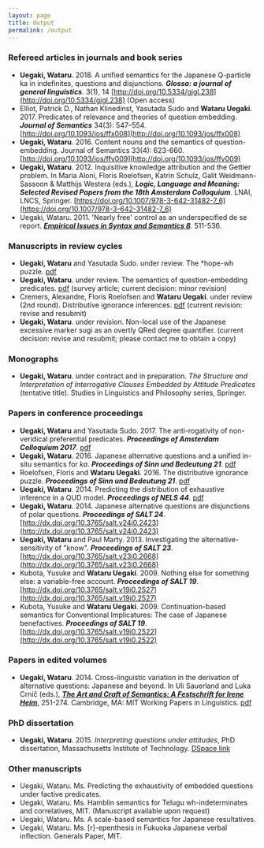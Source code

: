 ```yaml
---
layout: page
title: Output
permalink: /output
---
```


### Refereed articles in journals and book series

- **Uegaki, Wataru**. 2018. A unified semantics for the Japanese Q-particle ka in indefinites, questions and disjunctions. ***Glossa: a journal of general linguistics***. 3(1), 14 [http://doi.org/10.5334/gjgl.238](http://doi.org/10.5334/gjgl.238) (Open access)
- Elliot, Patrick D., Nathan Klinedinst, Yasutada Sudo and **Wataru Uegaki**. 2017. Predicates of relevance and theories of question embedding. ***Journal of Semantics*** 34(3): 547–554. [http://doi.org/10.1093/jos/ffx008](http://doi.org/10.1093/jos/ffx008)
- **Uegaki, Wataru**. 2016. Content nouns and the semantics of question-embedding. Journal of Semantics 33(4): 623-660. [http://doi.org/10.1093/jos/ffv009](http://doi.org/10.1093/jos/ffv009)
- **Uegaki, Wataru**. 2012. Inquisitive knowledge attribution and the Gettier problem. In Maria Aloni, Floris Roelofsen, Katrin Schulz, Galit Weidmann-Sassoon & Matthijs Westera (eds.), ***Logic, Language and Meaning: Selected Revised Papers from the 18th Amsterdam Colloquium***. LNAI, LNCS, Springer. [https://doi.org/10.1007/978-3-642-31482-7_6](https://doi.org/10.1007/978-3-642-31482-7_6)
- Uegaki, Wataru. 2011. 'Nearly free' control as an underspecified de se report. ***[Empirical Issues in Syntax and Semantics 8](http://www.cssp.cnrs.fr/eiss8/index.html)***. 511-536.

### Manuscripts in review cycles

- **Uegaki, Wataru** and Yasutada Sudo. under review. The *hope-wh puzzle. [pdf](https://semanticsarchive.net/Archive/jczM2U5Y/paper.pdf)
- **Uegaki, Wataru**. under review. The semantics of question-embedding predicates. [pdf](http://semanticsarchive.net/Archive/DQ3MDgwN/paper.pdf) (survey article; current decision: minor revision)
- Cremers, Alexandre, Floris Roelofsen and **Wataru Uegaki**. under review (2nd round). Distributive ignorance inferences. [pdf](http://semanticsarchive.net/Archive/TdhYjRiM/paper.pdf) (current revision: revise and resubmit)
- **Uegaki, Wataru**. under revision. Non-local use of the Japanese excessive marker sugi as an overtly QRed degree quantifier. (current decision: revise and resubmit; please contact me to obtain a copy)

### Monographs

- **Uegaki, Wataru**. under contract and in preparation. *The Structure and Interpretation of Interrogative Clauses Embedded by Attitude Predicates* (tentative title). Studies in Linguistics and Philosophy series, Springer.

### Papers in conference proceedings

- **Uegaki, Wataru** and Yasutada Sudo. 2017. The anti-rogativity of non-veridical preferential predicates. ***Proceedings of Amsterdam Colloquium 2017***. [pdf](http://semanticsarchive.net/Archive/WNmZDFmM/paper.pdf)
- **Uegaki, Wataru**. 2016. Japanese alternative questions and a unified in-situ semantics for *ka*. ***Proceedings of Sinn und Bedeutung 21***. [pdf](https://wataruu.files.wordpress.com/2015/07/ka-paper_sub21.pdf) 
- Roelofsen, Floris and **Wataru Uegaki**. 2016. The distributive ignorance puzzle. ***Proceedings of Sinn und Bedeutung 21***. [pdf](http://semanticsarchive.net/Archive/GU1ZTE4Z/paper.pdf)
- **Uegaki, Wataru**. 2014. Predicting the distribution of exhaustive inference in a QUD model. ***Proceedings of NELS 44***. [pdf](https://wataruu.files.wordpress.com/2015/07/uegaki-nels44.pdf)
- **Uegaki, Wataru**. 2014. Japanese alternative questions are disjunctions of polar questions. ***Proceedings of SALT 24***. [http://dx.doi.org/10.3765/salt.v24i0.2423](http://dx.doi.org/10.3765/salt.v24i0.2423)
- **Uegaki, Wataru** and Paul Marty. 2013. Investigating the alternative-sensitivity of "know". ***Proceedings of SALT 23***. [http://dx.doi.org/10.3765/salt.v23i0.2668](http://dx.doi.org/10.3765/salt.v23i0.2668)
- Kubota, Yusuke and **Wataru Uegaki**. 2009. Nothing else for something else: a variable-free account. ***Proceedings of SALT 19***. [http://dx.doi.org/10.3765/salt.v19i0.2527](http://dx.doi.org/10.3765/salt.v19i0.2527)
- Kubota, Yusuke and **Wataru Uegaki**. 2009. Continuation-based semantics for Conventional Implicatures: The case of Japanese benefactives. ***Proceedings of SALT 19***. [http://dx.doi.org/10.3765/salt.v19i0.2522](http://dx.doi.org/10.3765/salt.v19i0.2522)

### Papers in edited volumes

- **Uegaki, Wataru**. 2014. Cross-linguistic variation in the derivation of alternative questions: Japanese and beyond. In Uli Sauerland and Luka Crnič (eds.), ***[The Art and Craft of Semantics: A Festschrift for Irene Heim](http://semanticsarchive.net/Archive/jZiNmM4N/)***, 251-274. Cambridge, MA: MIT Working Papers in Linguistics. [pdf](http://semanticsarchive.net/Archive/jZiNmM4N/Uegaki.pdf)

### PhD dissertation

- **Uegaki, Wataru**. 2015. *Interpreting questions under attitudes*, PhD dissertation, Massachusetts Institute of Technology. [DSpace link](http://hdl.handle.net/1721.1/99318)

### Other manuscripts

- Uegaki, Wataru. Ms. Predicting the exhaustivity of embedded questions under factive predicates. 
- Uegaki, Wataru. Ms. Hamblin semantics for Telugu wh-indeterminates and correlatives, MIT. (Manuscript available upon request)
- Uegaki, Wataru. Ms. A scale-based semantics for Japanese resultatives. 
- Uegaki, Wataru. Ms. [r]-epenthesis in Fukuoka Japanese verbal inflection. Generals Paper, MIT.

 
